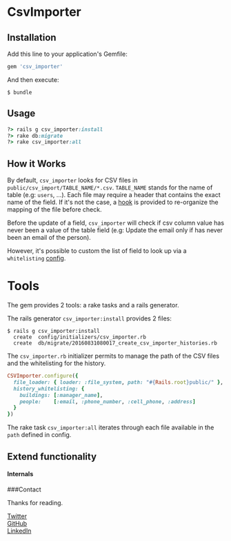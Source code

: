 # CsvImporter

## Installation

Add this line to your application's Gemfile:

```ruby
gem 'csv_importer'
```

And then execute:

    $ bundle

## Usage

```ruby
?> rails g csv_importer:install
?> rake db:migrate
?> rake csv_importer:all
```

## How it Works

By default, `csv_importer` looks for CSV files in `public/csv_import/TABLE_NAME/*.csv`. `TABLE_NAME` stands for the name of table (e.g: `users`, ...). Each file may require a header that contains the exact name of the field. If it's not the case, a [hook]() is provided to re-organize the mapping of the file before check. 

Before the update of a field, `csv_importer` will check if csv column value has never been a value of the table field (e.g: Update the email only if has never been an email of the person).

However, it's possible to custom the list of field to look up via a `whitelisting` [config](). 

# Tools

The gem provides 2 tools: a rake tasks and a rails generator.

The rails generator `csv_importer:install` provides 2 files:

```shell
$ rails g csv_importer:install
  create  config/initializers/csv_importer.rb
  create  db/migrate/20160831080017_create_csv_importer_histories.rb
```

The `csv_importer.rb` initializer permits to manage the path of the CSV files and the whitelisting for the history.

```ruby
CSVImporter.configure({
  file_loader: { loader: :file_system, path: "#{Rails.root}public/" },
  history_whitelisting: {
    buildings: [:manager_name],
    people:    [:email, :phone_number, :cell_phone, :address]
  }
})
```

The rake task `csv_importer:all` iterates through each file available in the `path` defined in config.

## Extend functionality

#### Internals


###Contact

Thanks for reading.

[Twitter](https://twitter.com/farsi_mehdi)<br/>
[GitHub](https://github.com/mehdi-farsi/)<br/>
[LinkedIn](https://fr.linkedin.com/in/mehdifarsi)<br/>

